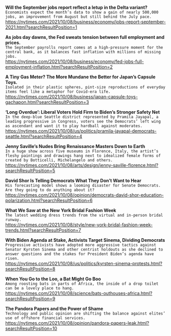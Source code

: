 **Will the September jobs report reflect a letup in the Delta variant?**\
`Economists expect the month’s data to show a gain of nearly 500,000 jobs, an improvement from August but still behind the July pace.`\
https://nytimes.com/2021/10/08/business/economy/jobs-report-september-2021.html?searchResultPosition=1

**As jobs day dawns, the Fed sweats tension between full employment and prices.**\
`The September payrolls report comes at a high-pressure moment for the central bank, as it balances fast inflation with millions of missing jobs.`\
https://nytimes.com/2021/10/08/business/economy/fed-jobs-full-employment-inflation.html?searchResultPosition=2

**A Tiny Gas Meter? The More Mundane the Better for Japan’s Capsule Toys.**\
`Isolated in their plastic spheres, pint-size reproductions of everyday items feel like a metaphor for Covid-era life.`\
https://nytimes.com/2021/10/08/business/japan-capsule-toys-gachapon.html?searchResultPosition=3

**‘Long Overdue’: Liberal Voters Hold Firm to Biden’s Stronger Safety Net**\
`In the deep-blue Seattle district represented by Pramila Jayapal, a leading progressive in Congress, voters see the Democrats’ left wing as ascendant and want it to play hardball against moderates.`\
https://nytimes.com/2021/10/08/us/politics/pramila-jayapal-democrats-seattle.html?searchResultPosition=4

**Jenny Saville’s Nudes Bring Renaissance Masters Down to Earth**\
`In a huge show across five museums in Florence, Italy, the artist’s fleshy paintings and drawings hang next to idealized female forms of created by Botticelli, Michelangelo and others.`\
https://nytimes.com/2021/10/08/arts/design/jenny-saville-florence.html?searchResultPosition=5

**David Shor Is Telling Democrats What They Don’t Want to Hear**\
`His forecasting model shows a looming disaster for Senate Democrats. Are they going to do anything about it?`\
https://nytimes.com/2021/10/08/opinion/democrats-david-shor-education-polarization.html?searchResultPosition=6

**What We Saw at the New York Bridal Fashion Week**\
`The latest wedding dress trends from the virtual and in-person bridal runway.`\
https://nytimes.com/2021/10/08/style/new-york-bridal-fashion-week-trends.html?searchResultPosition=7

**With Biden Agenda at Stake, Activists Target Sinema, Dividing Democrats**\
`Progressive activists have adopted more aggressive tactics against Senator Kyrsten Sinema and other centrist holdouts as she declined to answer questions and the stakes for President Biden’s agenda have risen.`\
https://nytimes.com/2021/10/08/us/politics/kyrsten-sinema-protests.html?searchResultPosition=8

**When You Go to the Loo, a Bat Might Go Boo**\
`Among roosting bats in parts of Africa, the inside of a drop toilet can be a lovely place to hang.`\
https://nytimes.com/2021/10/08/science/bats-outhouses-africa.html?searchResultPosition=9

**The Pandora Papers and the Power of Shame**\
`Technology and public opinion are shifting the balance against elites’ use of offshore financial services.`\
https://nytimes.com/2021/10/08/opinion/pandora-papers-leak.html?searchResultPosition=10

